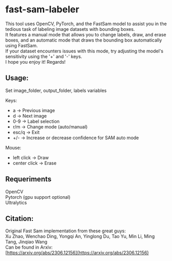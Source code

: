 # fast-sam-labeler
This tool uses OpenCV, PyTorch, and the FastSam model to assist you in the tedious task of labeling image datasets with bounding boxes. <br>
It features a manual mode that allows you to change labels, draw, and erase boxes, and an automatic mode that draws the bounding box automatically using FastSam. <br>
If your dataset encounters issues with this mode, try adjusting the model's sensitivity using the '+' and '-' keys. <br>
I hope you enjoy it! Regards!

## Usage:
Set image_folder, output_folder, labels variables 

Keys:
 - a -> Previous image 
 - d -> Next image 
 - 0-9 -> Label selection 
 - r/m -> Change mode (auto/manual) 
 - esc/q -> Exit
 - +/- -> Increase or decrease confidence for SAM auto mode
   
Mouse:
 - left click -> Draw
 - center click -> Erase 

## Requeriments
OpenCV<br>
Pytorch (gpu support optional)<br>
Ultralytics

## Citation:
Original Fast Sam implementation from these great guys:<br>
Xu Zhao, Wenchao Ding, Yongqi An, Yinglong Du, Tao Yu, Min Li, Ming Tang, Jinqiao Wang<br>
Can be found in Arxiv:<br>
[https://arxiv.org/abs/2306.12156](https://arxiv.org/abs/2306.12156)
